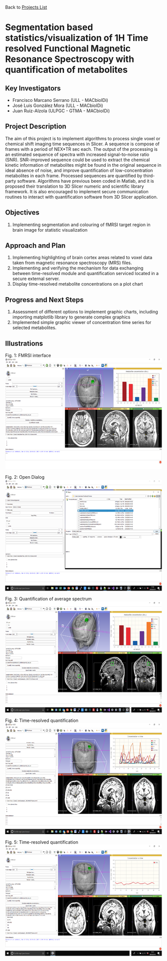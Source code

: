 Back to [Projects List](../../README.md#ProjectsList)

# Segmentation based statistics/visualization of 1H Time resolved Functional Magnetic Resonance Spectroscopy with quantification of metabolites

## Key Investigators

- Francisco Marcano Serrano (ULL - MACbioIDi)
- José Luis González Mora (ULL - MACbioIDi)
- Juan Ruiz-Alzola (ULPGC - GTMA - MACbioIDi)

## Project Description

The aim of this project is to implement algorithms to process single voxel or chemical shift imaging time sequences in Slicer. A sequence is compose of frames with a period of NEX*TR sec each. The output of the processing is an estimated sequence of spectra with increased signal-to-noise ratio (SNR). SNR-improved sequence could be used to extract the chemical kinetic information of metabolites might be found in the original sequence in ideal absence of noise, and improve quantification of low-concentration metabolites in each frame. Processed sequences are quantified by third-party software.
Algorithms have previous been coded in Matlab, and it is proposed their translation to 3D Slicer numeric and scientific library framework. It is also encouraged to implement secure communication routines to interact with quantification software from 3D Slicer application.

## Objectives

1. Implementing segmentation and colouring of fMRSI target region in brain image for statistic visualization


## Approach and Plan

1. Implementing highlighting of brain cortex areas related to voxel data taken from magnetic resonance spectroscopy (MRS) files.
1. Implementing and verifying the mechanism for data exchanging between time-resolved module and quantification serviced located in a secure external server.
1. Display time-resolved metabolite concentrations on a plot chart 

## Progress and Next Steps
1. Assessment of different options to implement graphic charts, including importing matplotlib library to generate complex graphics
1. Implemented simple graphic viewer of concentration time series for selected metabolites.


## Illustrations
Fig. 1: FMRSI interface
<img src="Diapositiva1.PNG" width="652" height="356"> 

Fig. 2: Open Dialog
<img src="Diapositiva2.PNG" width="652" height="356"> 

Fig. 3: Quantification of average spectrum
<img src="Imagen20.png" width="652" height="356"> 

Fig. 4: Time-resolved quantification 
<img src="Imagen10.png" width="652" height="356"> 

Fig. 5: Time-resolved quantification 
<img src="Imagen30.png" width="652" height="356"> 


